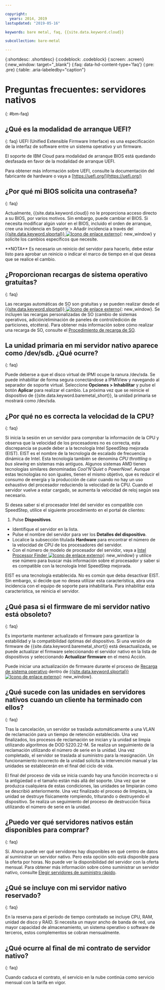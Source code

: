 ```yaml
---

copyright:
  years: 2014, 2019
lastupdated: "2019-05-16"

keywords: bare metal, faq, {{site.data.keyword.cloud}}

subcollection: bare-metal

---
```


{:shortdesc: .shortdesc}
{:codeblock: .codeblock}
{:screen: .screen}
{:new_window: target="_blank"}
{:faq: data-hd-content-type='faq'}
{:pre: .pre}
{:table: .aria-labeledby="caption"}

# Preguntas frecuentes: servidores nativos
{: #bm-faq}

## ¿Qué es la modalidad de arranque UEFI?
{: faq}
UEFI (Unified Extensible Firmware Interface) es una especificación de la interfaz de software entre un sistema operativo y un firmware.

El soporte de IBM Cloud para modalidad de arranque BIOS está quedando desfasada en favor de la modalidad de arranque UEFI.

Para obtener más información sobre UEFI, consulte la documentación del fabricante de hardware o vaya a [https://uefi.org/](https://uefi.org/)

## ¿Por qué mi BIOS solicita una contraseña?
{: faq}

Actualmente, {{site.data.keyword.cloud}} no le proporciona acceso directo a su BIOS, por varios motivos. Sin embargo, puede cambiar el BIOS. Si necesita modificar algún valor en el BIOS, incluido el orden de arranque, cree una incidencia en Soporte > Añadir incidencia a través del [{{site.data.keyword.slportal}} ![Icono de enlace externo](../icons/launch-glyph.svg "Icono de enlace externo")](https://cloud.ibm.com/){: new_window} y solicite los cambios específicos que necesite.

\*\*NOTA\*\* Es necesario un reinicio del servidor para hacerlo, debe estar listo para aprobar un reinicio o indicar el marco de tiempo en el que desea que se realice el cambio.

## ¿Proporcionan recargas de sistema operativo gratuitas?
{: faq}

Las recargas automáticas de SO son gratuitas y se pueden realizar desde el [{{site.data.keyword.slportal}} ![Icono de enlace externo](../icons/launch-glyph.svg "Icono de enlace externo")](https://cloud.ibm.com/){: new_window}. Se incluyen las recargas personalizadas de SO (cambio de sistemas operativos, adición/eliminación de paneles de control/edición de particiones, etcétera).  Para obtener más información sobre cómo realizar una recarga de SO, consulte el [Procedimiento de recarga de SO](/docs/infrastructure/software?topic=software-reloading-the-os).


## La unidad primaria en mi servidor nativo aparece como /dev/sdb. ¿Qué ocurre?
{: faq}

Puede deberse a que el disco virtual de IPMI ocupe la ranura /dev/sda. Se puede inhabilitar de forma segura conectándose a IPMIView y navegando al separador de soporte virtual. Seleccione **Opciones > Inhabilitar** y pulse el botón **Aplicar** para realizar el cambio. La próxima vez que se reinicie el dispositivo de {{site.data.keyword.baremetal_short}}, la unidad primaria se mostrará como /dev/sda.


## ¿Por qué no es correcta la velocidad de la CPU?
{: faq}

Si inicia la sesión en un servidor para comprobar la información de la CPU y observa que la velocidad de los procesadores no es correcta, esta discrepancia se puede deber a la tecnología Intel SpeedStep mejorada (EIST). EIST es el nombre de la tecnología de escalado de frecuencia dinámica de Intel.  Esta tecnología también se denomina *CPU throttling* o *bus slewing* en sistemas más antiguos.  Algunos sistemas AMD tienen tecnologías similares denominadas *Cool'N'Quiet* o *PowerNow!*.  Aunque estas tecnologías no son iguales, tienen el mismo objetivo, que es reducir el consumo de energía y la producción de calor cuando no hay un uso exhaustivo del procesador reduciendo la velocidad de la CPU.  Cuando el servidor vuelve a estar cargado, se aumenta la velocidad de reloj según sea necesario.

Si desea saber si el procesador Intel del servidor es compatible con SpeedStep, utilice el siguiente procedimiento en el portal de clientes:
1. Pulse **Dispositivos**.
* Identifique el servidor en la lista.
* Pulse el nombre del servidor para ver los **Detalles del dispositivo**.
* Localice la subsección titulada **Hardware** para encontrar el número de la velocidad de CPU de los procesadores del servidor.
* Con el número de modelo de procesador del servidor, vaya a [Intel Processor Finder ![Icono de enlace externo](../icons/launch-glyph.svg "Icono de enlace externo")](http://processorfinder.intel.com/){: new_window} y utilice ese número para buscar más información sobre el procesador y saber si es compatible con la tecnología Intel SpeedStep mejorada.

EIST es una tecnología establecida. No es común que deba desactivar EIST. Sin embargo, si decide que no desea utilizar esta característica, abra una incidencia con el equipo de soporte para inhabilitarla.  Para inhabilitar esta característica, se reinicia el servidor.


## ¿Qué pasa si el firmware de mi servidor nativo está obsoleto?
{: faq}

Es importante mantener actualizado el firmware para garantizar la estabilidad y la compatibilidad óptimas del dispositivo. Si una versión de firmware de {{site.data.keyword.baremetal_short}} está desactualizada, se puede actualizar el firmware seleccionando el servidor nativo en la lista de dispositivos y seleccionando **Actualizar firmware** en el menú Acción.

Puede iniciar una actualización de firmware durante el proceso de [Recarga de sistema operativo](/docs/infrastructure/software?topic=software-reloading-the-os) dentro de [{{site.data.keyword.slportal}} ![Icono de enlace externo](../icons/launch-glyph.svg "Icono de enlace externo")](https://cloud.ibm.com/){: new_window}.

## ¿Qué sucede con las unidades en servidores nativos cuando un cliente ha terminado con ellos?
{: faq}

Tras la cancelación, un servidor se traslada automáticamente a una VLAN de reclamación para un tiempo de retención establecido. Una vez finalizados, los procesos de reclamación se inician y la unidad se limpia utilizando algoritmos de DOD 5220.22-M.  Se realiza un seguimiento de la reclamación utilizando el número de serie en la unidad. Una vez completado, el servidor se traslada al suministro para la reasignación. Un funcionamiento incorrecto de la unidad solicita la intervención manual y las unidades se establecerán en el final del ciclo de vida.

El final del proceso de vida se inicia cuando hay una función incorrecta o si la antigüedad o el tamaño están más allá del soporte. Una vez que se produzca cualquiera de estas condiciones, las unidades se limpiarán como se describió anteriormente. Una vez finalizado el proceso de limpieza, la unidad se destruye físicamente rompiendo, triturando o destruyendo el dispositivo.  Se realiza un seguimiento del proceso de destrucción física utilizando el número de serie en la unidad.

## ¿Puedo ver qué servidores nativos están disponibles para comprar?
{: faq}

Sí. Ahora puede ver qué servidores hay disponibles en qué centro de datos al suministrar un servidor nativo. Pero esta opción sólo está disponible para la oferta por horas. No puede ver la disponibilidad del servidor con la oferta mensual. Para obtener más información sobre cómo suministrar un servidor nativo, consulte [Elegir servidores de suministro rápido](/docs/bare-metal?topic=bare-metal-bm-select-popular-servers#bm-select-popular-servers).

## ¿Qué se incluye con mi servidor nativo reservado?
{: faq}

En la reserva para el período de tiempo contratado se incluye CPU, RAM, unidad de disco y RAID. Si necesita un mayor ancho de banda de red, una mayor capacidad de almacenamiento, un sistema operativo o software de terceros, estos complementos se cobran mensualmente.

## ¿Qué ocurre al final de mi contrato de servidor nativo?
{: faq}

Cuando caduca el contrato, el servicio en la nube continúa como servicio mensual con la tarifa en vigor.
